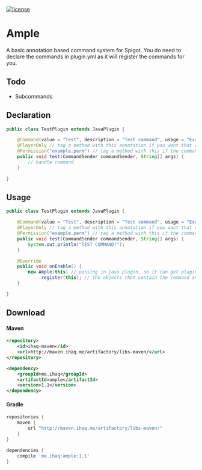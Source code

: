[![license](https://img.shields.io/github/license/mashape/apistatus.svg) ](LICENSE)

# Ample
A basic annotation based command system for Spigot. You do need to declare the commands in plugin.yml as it will register the commands for you.

## Todo
* Subcommands

## Declaration

```java
public class TestPlugin extends JavaPlugin {

    @Command(value = "Test", description = "Test command", usage = "Example usage.", alias = {"tst","t"}) //every command method needs this annotation
    @PlayerOnly // tag a method with this annotation if you want that command to be run by a player only
    @Permission("example.perm") // tag a method with this if the command has a permission requirement
    public void test(CommandSender commandSender, String[] args) {
        // handle command
    }

}
```

## Usage
```java
public class TestPlugin extends JavaPlugin {

    @Command(value = "Test", description = "Test command", usage = "Example usage.", alias = {"tst","t"}) //every command method needs this annotation
    @PlayerOnly // tag a method with this annotation if you want that command to be run by a player only
    @Permission("example.perm") // tag a method with this if the command has a permission requirement
    public void test(CommandSender commandSender, String[] args) {
        System.out.println("TEST COMMAND!");
    }

    @Override
    public void onEnable() {
        new Ample(this) // passing in java plugin, so it can get plugin name
            .register(this); // the objects that contain the command annotated methods
    }

}
```

## Download

#### Maven
```xml
<repository>
    <id>ihaq-maven</id>
    <url>http://maven.ihaq.me/artifactory/libs-maven/</url>
</repository>

<dependency>
    <groupId>me.ihaq</groupId>
    <artifactId>ample</artifactId>
    <version>1.1</version>
</dependency>
```

#### Gradle
```gradle
repositories {
    maven {
        url "http://maven.ihaq.me/artifactory/libs-maven/"
    }
}

dependencies {
    compile 'me.ihaq:ample:1.1'
}
```